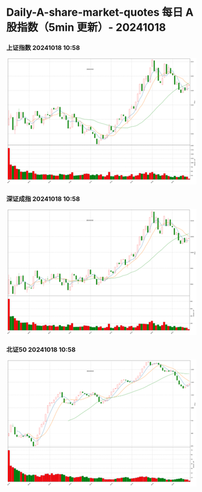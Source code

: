 
# Daily-A-share-market-quotes 每日 A 股指数（5min 更新）- 20241018

### 上证指数 20241018 10:58
![](./fig/2024/10/20241018-sh000001.png)

### 深证成指 20241018 10:58
![](./fig/2024/10/20241018-sz399001.png)

### 北证50 20241018 10:58
![](./fig/2024/10/20241018-bj899050.png)
